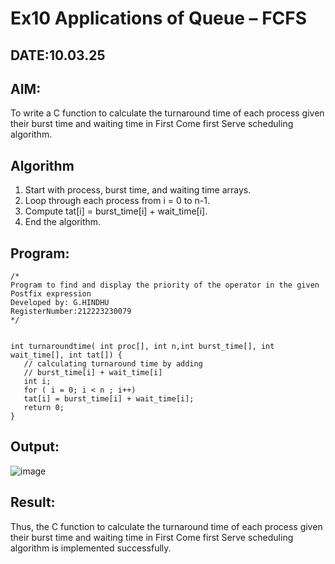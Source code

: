 # Ex10 Applications of Queue – FCFS
## DATE:10.03.25
## AIM:
To write a C function to calculate the turnaround time of each process given their burst time and waiting time in First Come first Serve scheduling algorithm.
## Algorithm
1. Start with process, burst time, and waiting time arrays. 
2. Loop through each process from i = 0 to n-1. 
3. Compute tat[i] = burst_time[i] + wait_time[i]. 
4. End the algorithm.   

## Program:
```
/*
Program to find and display the priority of the operator in the given Postfix expression
Developed by: G.HINDHU
RegisterNumber:212223230079  
*/
```
```
 
int turnaroundtime( int proc[], int n,int burst_time[], int wait_time[], int tat[]) { 
   // calculating turnaround time by adding 
   // burst_time[i] + wait_time[i] 
   int i; 
   for ( i = 0; i < n ; i++) 
   tat[i] = burst_time[i] + wait_time[i]; 
   return 0; 
}
```
## Output:
![image](https://github.com/user-attachments/assets/8550687c-7d52-4d88-ba79-bac3415a6175)



## Result:
Thus, the C function to calculate the turnaround time of each process given their burst time and waiting time in First Come first Serve scheduling algorithm is implemented successfully.
